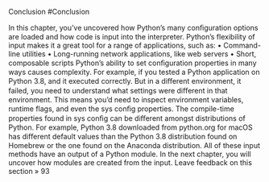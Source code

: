 Conclusion 
#Conclusion 

 In this chapter, you’ve uncovered how Python’s many conﬁguration options are loaded and how code is input into the interpreter. Python’s flexibility of input makes it a great tool for a range of applications, such as: • Command-line utilities • Long-running network applications, like web servers • Short, composable scripts Python’s ability to set conﬁguration properties in many ways causes complexity. For example, if you tested a Python application on Python 3.8, and it executed correctly. But in a diﬀerent environment, it failed, you need to understand what settings were diﬀerent in that environment. This means you’d need to inspect environment variables, runtime flags, and even the sys conﬁg properties. The compile-time properties found in sys conﬁg can be diﬀerent amongst distributions of Python. For example, Python 3.8 downloaded from python.org for macOS has diﬀerent default values than the Python 3.8 distribution found on Homebrew or the one found on the Anaconda distribution. All of these input methods have an output of a Python module. In the next chapter, you will uncover how modules are created from the input. Leave feedback on this section » 93